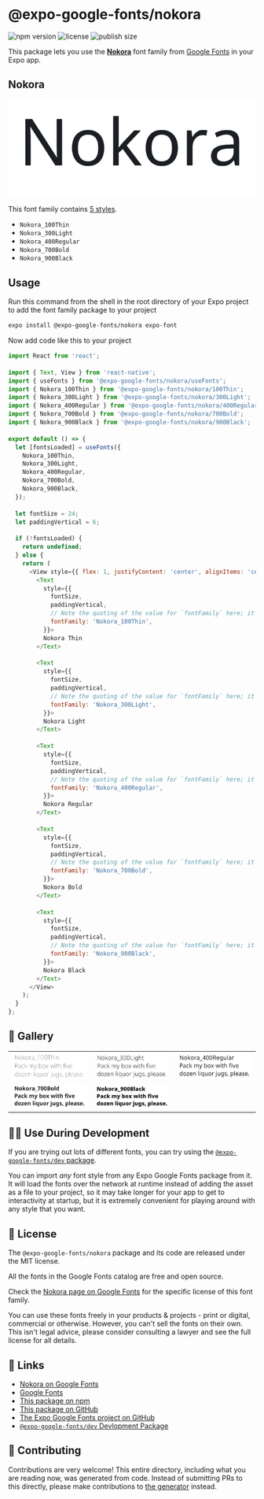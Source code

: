# @expo-google-fonts/nokora

![npm version](https://flat.badgen.net/npm/v/@expo-google-fonts/nokora)
![license](https://flat.badgen.net/github/license/expo/google-fonts)
![publish size](https://flat.badgen.net/packagephobia/install/@expo-google-fonts/nokora)

This package lets you use the [**Nokora**](https://fonts.google.com/specimen/Nokora) font family from [Google Fonts](https://fonts.google.com/) in your Expo app.

## Nokora

![Nokora](./font-family.png)

This font family contains [5 styles](#-gallery).

- `Nokora_100Thin`
- `Nokora_300Light`
- `Nokora_400Regular`
- `Nokora_700Bold`
- `Nokora_900Black`

## Usage

Run this command from the shell in the root directory of your Expo project to add the font family package to your project
```sh
expo install @expo-google-fonts/nokora expo-font
```

Now add code like this to your project
```js
import React from 'react';

import { Text, View } from 'react-native';
import { useFonts } from '@expo-google-fonts/nokora/useFonts';
import { Nokora_100Thin } from '@expo-google-fonts/nokora/100Thin';
import { Nokora_300Light } from '@expo-google-fonts/nokora/300Light';
import { Nokora_400Regular } from '@expo-google-fonts/nokora/400Regular';
import { Nokora_700Bold } from '@expo-google-fonts/nokora/700Bold';
import { Nokora_900Black } from '@expo-google-fonts/nokora/900Black';

export default () => {
  let [fontsLoaded] = useFonts({
    Nokora_100Thin,
    Nokora_300Light,
    Nokora_400Regular,
    Nokora_700Bold,
    Nokora_900Black,
  });

  let fontSize = 24;
  let paddingVertical = 6;

  if (!fontsLoaded) {
    return undefined;
  } else {
    return (
      <View style={{ flex: 1, justifyContent: 'center', alignItems: 'center' }}>
        <Text
          style={{
            fontSize,
            paddingVertical,
            // Note the quoting of the value for `fontFamily` here; it expects a string!
            fontFamily: 'Nokora_100Thin',
          }}>
          Nokora Thin
        </Text>

        <Text
          style={{
            fontSize,
            paddingVertical,
            // Note the quoting of the value for `fontFamily` here; it expects a string!
            fontFamily: 'Nokora_300Light',
          }}>
          Nokora Light
        </Text>

        <Text
          style={{
            fontSize,
            paddingVertical,
            // Note the quoting of the value for `fontFamily` here; it expects a string!
            fontFamily: 'Nokora_400Regular',
          }}>
          Nokora Regular
        </Text>

        <Text
          style={{
            fontSize,
            paddingVertical,
            // Note the quoting of the value for `fontFamily` here; it expects a string!
            fontFamily: 'Nokora_700Bold',
          }}>
          Nokora Bold
        </Text>

        <Text
          style={{
            fontSize,
            paddingVertical,
            // Note the quoting of the value for `fontFamily` here; it expects a string!
            fontFamily: 'Nokora_900Black',
          }}>
          Nokora Black
        </Text>
      </View>
    );
  }
};

```

## 🔡 Gallery


||||
|-|-|-|
|![Nokora_100Thin](./Nokora_100Thin.ttf.png)|![Nokora_300Light](./Nokora_300Light.ttf.png)|![Nokora_400Regular](./Nokora_400Regular.ttf.png)||
|![Nokora_700Bold](./Nokora_700Bold.ttf.png)|![Nokora_900Black](./Nokora_900Black.ttf.png)|||


## 👩‍💻 Use During Development

If you are trying out lots of different fonts, you can try using the [`@expo-google-fonts/dev` package](https://github.com/expo/google-fonts/tree/master/font-packages/dev#readme).

You can import *any* font style from any Expo Google Fonts package from it. It will load the fonts
over the network at runtime instead of adding the asset as a file to your project, so it may take longer
for your app to get to interactivity at startup, but it is extremely convenient
for playing around with any style that you want.

## 📖 License

The `@expo-google-fonts/nokora` package and its code are released under the MIT license.

All the fonts in the Google Fonts catalog are free and open source.

Check the [Nokora page on Google Fonts](https://fonts.google.com/specimen/Nokora) for the specific license of this font family.

You can use these fonts freely in your products & projects - print or digital, commercial or otherwise. However, you can't sell the fonts on their own. This isn't legal advice, please consider consulting a lawyer and see the full license for all details.

## 🔗 Links

- [Nokora on Google Fonts](https://fonts.google.com/specimen/Nokora)
- [Google Fonts](https://fonts.google.com/)
- [This package on npm](https://www.npmjs.com/package/@expo-google-fonts/nokora)
- [This package on GitHub](https://github.com/expo/google-fonts/tree/master/font-packages/nokora)
- [The Expo Google Fonts project on GitHub](https://github.com/expo/google-fonts)
- [`@expo-google-fonts/dev` Devlopment Package](https://github.com/expo/google-fonts/tree/master/font-packages/dev)

## 🤝 Contributing

Contributions are very welcome! This entire directory, including what you are reading now, was generated from code. Instead of submitting PRs to this directly, please make contributions to [the generator](https://github.com/expo/google-fonts/tree/master/packages/generator) instead.
